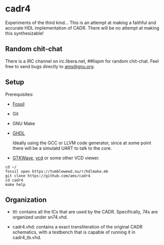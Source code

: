 # cadr4

Experiments of the third kind... This is an attempt at making a
faithful and accurate HDL implementation of CADR.  There will be no
attempt at making this synthesizable!

## Random chit-chat

There is a IRC channel on irc.libera.net, ##lispm for random
chit-chat.  Feel free to send bugs directly to ams@gnu.org.

## Setup

Prerequisites:

  - [Fossil](https://fossil-scm.org)
  - Git
  - GNU Make
  - [GHDL](http://ghdl.free.fr/)
    
    Ideally using the GCC or LLVM code generator, since at some point there will be a simulatd UART to talk to the core.
  - [GTKWave](https://gtkwave.sourceforge.net/), [vcd](https://github.com/yne/vcd) or some other VCD viewer.

```
cd ~/
fossil open https://tumbleweed.nu/r/hdlmake.mk
git clone https://github.com/ams/cadr4
cd cadr4
make help
```

## Organization

  - ttl: contains all the ICs that are used by the CADR.
    Specifically, 74s are organized under sn74.vhd.

  - cadr4.vhd: contains a exact transliteration of the original CADR
    schematics, with a testbench that is capable of running it in
    cadr4_tb.vhd.
